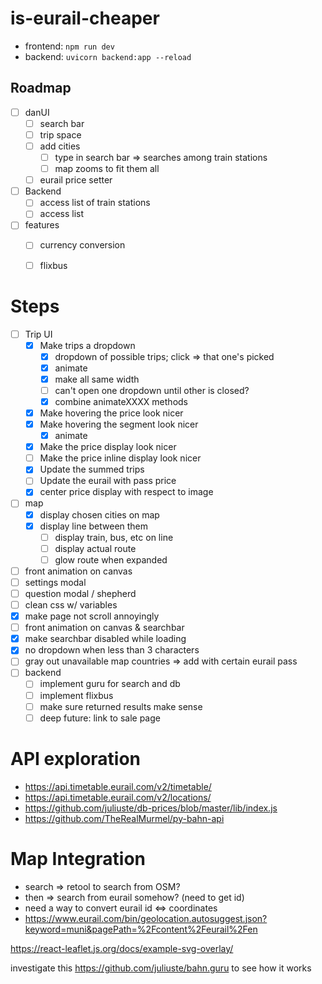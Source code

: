 # is-eurail-cheaper

- frontend: `npm run dev`
- backend: `uvicorn backend:app --reload`

## Roadmap

- [ ] danUI
  - [ ] search bar
  - [ ] trip space
  - [ ] add cities
    - [ ] type in search bar => searches among train stations
    - [ ] map zooms to fit them all
  - [ ] eurail price setter
- [ ] Backend
  - [ ] access list of train stations
  - [ ] access list

- [ ] features
  - [ ] currency conversion
  - [ ] flixbus



# Steps

- [ ] Trip UI
  - [x] Make trips a dropdown
    - [x] dropdown of possible trips; click => that one's picked
    - [x] animate
    - [x] make all same width
    - [ ] can't open one dropdown until other is closed?
    - [x] combine animateXXXX methods
  - [x] Make hovering the price look nicer
  - [x] Make hovering the segment look nicer
    - [x] animate
  - [x] Make the price display look nicer
  - [ ] Make the price inline display look nicer
  - [x] Update the summed trips
  - [ ] Update the eurail with pass price
  - [x] center price display with respect to image
- [ ] map
  - [x] display chosen cities on map
  - [x] display line between them
    - [ ] display train, bus, etc on line
    - [ ] display actual route
    - [ ] glow route when expanded
- [ ] front animation on canvas
- [ ] settings modal
- [ ] question modal / shepherd
- [ ] clean css w/ variables
- [x] make page not scroll annoyingly
- [ ] front animation on canvas & searchbar
- [x] make searchbar disabled while loading
- [x] no dropdown when less than 3 characters
- [ ] gray out unavailable map countries => add with certain eurail pass
- [ ] backend
  - [ ] implement guru for search and db
  - [ ] implement flixbus
  - [ ] make sure returned results make sense
  - [ ] deep future: link to sale page

# API exploration

- https://api.timetable.eurail.com/v2/timetable/
- https://api.timetable.eurail.com/v2/locations/
- https://github.com/juliuste/db-prices/blob/master/lib/index.js
- https://github.com/TheRealMurmel/py-bahn-api 

# Map Integration

- search => retool to search from OSM?
- then => search from eurail somehow? (need to get id)
- need a way to convert eurail id <=> coordinates
- https://www.eurail.com/bin/geolocation.autosuggest.json?keyword=muni&pagePath=%2Fcontent%2Feurail%2Fen



https://react-leaflet.js.org/docs/example-svg-overlay/

investigate this https://github.com/juliuste/bahn.guru to see how it works